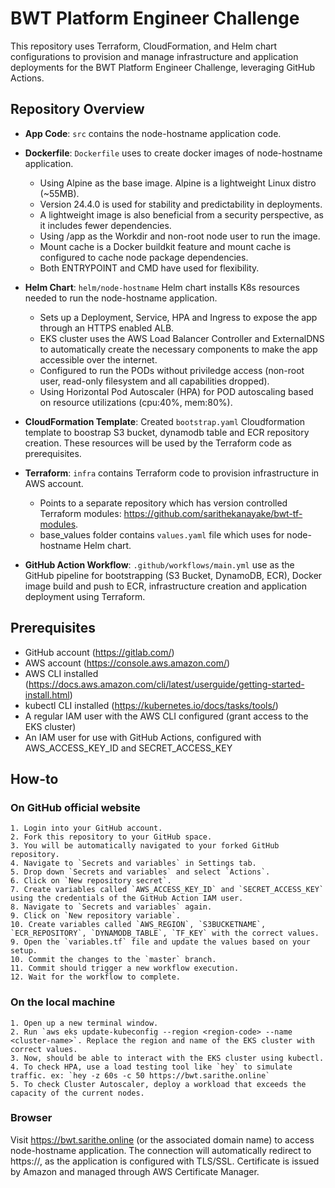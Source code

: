
# BWT Platform Engineer Challenge

This repository uses Terraform, CloudFormation, and Helm chart configurations to provision and manage infrastructure and application deployments for the BWT Platform Engineer Challenge, leveraging GitHub Actions.

## Repository Overview

- **App Code**:
`src` contains the node-hostname application code.

- **Dockerfile**:
`Dockerfile` uses to create docker images of node-hostname application.
  - Using Alpine as the base image. Alpine is a lightweight Linux distro (~55MB).
  - Version 24.4.0 is used for stability and predictability in deployments. 
  - A lightweight image is also beneficial from a security perspective, as it includes fewer dependencies.
  - Using /app as the Workdir and non-root node user to run the image.
  - Mount cache is a Docker buildkit feature and mount cache is configured to cache node package dependencies.
  - Both ENTRYPOINT and CMD have used for flexibility. 

- **Helm Chart**:
`helm/node-hostname` Helm chart installs K8s resources needed to run the node-hostname application. 
  - Sets up a Deployment, Service, HPA and Ingress to expose the app through an HTTPS enabled ALB. 
  - EKS cluster uses the AWS Load Balancer Controller and ExternalDNS to automatically create the necessary components to make the app accessible over the internet.
  - Configured to run the PODs without priviledge access (non-root user, read-only filesystem and all capabilities dropped).
  - Using Horizontal Pod Autoscaler (HPA) for POD autoscaling based on resource utilizations (cpu:40%, mem:80%).

- **CloudFormation Template**:
Created `bootstrap.yaml` Cloudformation template to boostrap S3 bucket, dynamodb table and ECR repository creation. These resources will be used by the Terraform code as prerequisites.

- **Terraform**:
`infra` contains Terraform code to provision infrastructure in AWS account. 
  - Points to a separate repository which has version controlled Terraform modules: https://github.com/sarithekanayake/bwt-tf-modules.
  - base_values folder contains `values.yaml` file which uses for node-hostname Helm chart.

- **GitHub Action Workflow**:
`.github/workflows/main.yml` use as the GitHub pipeline for bootstrapping (S3 Bucket, DynamoDB, ECR), Docker image build and push to ECR, infrastructure creation and application deployment using Terraform. 



## Prerequisites

- GitHub account (https://gitlab.com/)
- AWS account (https://console.aws.amazon.com/)
- AWS CLI installed (https://docs.aws.amazon.com/cli/latest/userguide/getting-started-install.html)
- kubectl CLI installed (https://kubernetes.io/docs/tasks/tools/)
- A regular IAM user with the AWS CLI configured (grant access to the EKS cluster)
- An IAM user for use with GitHub Actions, configured with AWS_ACCESS_KEY_ID and SECRET_ACCESS_KEY

## How-to

### On GitHub official website
    1. Login into your GitHub account.
    2. Fork this repository to your GitHub space. 
    3. You will be automatically navigated to your forked GitHub repository.
    4. Navigate to `Secrets and variables` in Settings tab.
    5. Drop down `Secrets and variables` and select `Actions`.
    6. Click on `New repository secret`.
    7. Create variables called `AWS_ACCESS_KEY_ID` and `SECRET_ACCESS_KEY` using the credentials of the GitHub Action IAM user.
    8. Navigate to `Secrets and variables` again.
    9. Click on `New repository variable`.
    10. Create variables called `AWS_REGION`, `S3BUCKETNAME`, `ECR_REPOSITORY`, `DYNAMODB_TABLE`, `TF_KEY` with the correct values.
    9. Open the `variables.tf` file and update the values based on your setup.
    10. Commit the changes to the `master` branch.
    11. Commit should trigger a new workflow execution.
    12. Wait for the workflow to complete.
    


### On the local machine
 
    1. Open up a new terminal window.
    2. Run `aws eks update-kubeconfig --region <region-code> --name <cluster-name>`. Replace the region and name of the EKS cluster with correct values.
    3. Now, should be able to interact with the EKS cluster using kubectl.
    4. To check HPA, use a load testing tool like `hey` to simulate traffic. ex: `hey -z 60s -c 50 https://bwt.sarithe.online`
    5. To check Cluster Autoscaler, deploy a workload that exceeds the capacity of the current nodes.



### Browser 
Visit https://bwt.sarithe.online (or the associated domain name) to access node-hostname application. The connection will automatically redirect to https://, as the application is configured with TLS/SSL. Certificate is issued by Amazon and managed through AWS Certificate Manager.